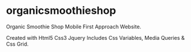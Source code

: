 # organicsmoothieshop
Organic Smoothie Shop Mobile First Approach Website.


Created with Html5 Css3 Jquery Includes Css Variables, Media Queries & Css Grid.
